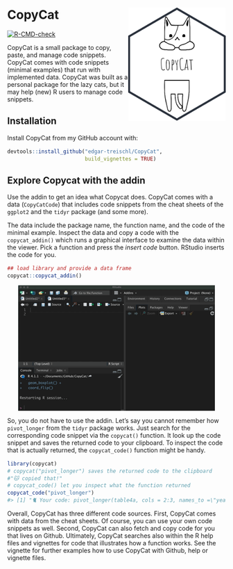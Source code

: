 
<!-- README.md is generated from README.Rmd. Please edit that file -->

# CopyCat <img src="man/figures/logo.png" align="right" width="225" alt="Copy Cat - Edgar Treischl"/>

<!-- badges: start -->

[![R-CMD-check](https://github.com/edgar-treischl/CopyCat/actions/workflows/R-CMD-check.yaml/badge.svg)](https://github.com/edgar-treischl/CopyCat/actions/workflows/R-CMD-check.yaml)
<!-- badges: end -->

CopyCat is a small package to copy, paste, and manage code snippets.
CopyCat comes with code snippets (minimal examples) that run with
implemented data. CopyCat was built as a personal package for the lazy
cats, but it may help (new) R users to manage code snippets.

## Installation

Install CopyCat from my GitHub account with:

``` r
devtools::install_github("edgar-treischl/CopyCat",
                         build_vignettes = TRUE)
```

## Explore Copycat with the addin

Use the addin to get an idea what Copycat does. CopyCat comes with a
data (`CopyCatCode`) that includes code snippets from the cheat sheets
of the `ggplot2` and the `tidyr` package (and some more).

The data include the package name, the function name, and the code of
the minimal example. Inspect the data and copy a code with the
`copycat_addin()` which runs a graphical interface to examine the data
within the viewer. Pick a function and press the *insert code* button.
RStudio inserts the code for you.

``` r
## load library and provide a data frame 
copycat::copycat_addin()
```

<img src="man/figures/addin_animated.gif" width="90%" style="display: block; margin: auto;" />

So, you do not have to use the addin. Let’s say you cannot remember how
`pivot_longer` from the `tidyr` package works. Just search for the
corresponding code snippet via the `copycat()` function. It look up the
code snippet and saves the returned code to your clipboard. To inspect
the code that is actually returned, the `copycat_code()` function might
be handy.

``` r
library(copycat)
# copycat("pivot_longer") saves the returned code to the clipboard
#"🐱 copied that!"
# copycat_code() let you inspect what the function returned 
copycat_code("pivot_longer")
#> [1] "🐈 Your code: pivot_longer(table4a, cols = 2:3, names_to =\"year\",\r\n             values_to = \"cases\")"
```

Overall, CopyCat has three different code sources. First, CopyCat comes
with data from the cheat sheets. Of course, you can use your own code
snippets as well. Second, CopyCat can also fetch and copy code for you
that lives on Github. Ultimately, CopyCat searches also within the R
help files and vignettes for code that illustrates how a function works.
See the vignette for further examples how to use CopyCat with Github,
help or vignette files.
